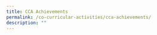 ```yaml
---
title: CCA Achievements
permalink: /co-curricular-activities/cca-achievements/
description: ""
---
```


